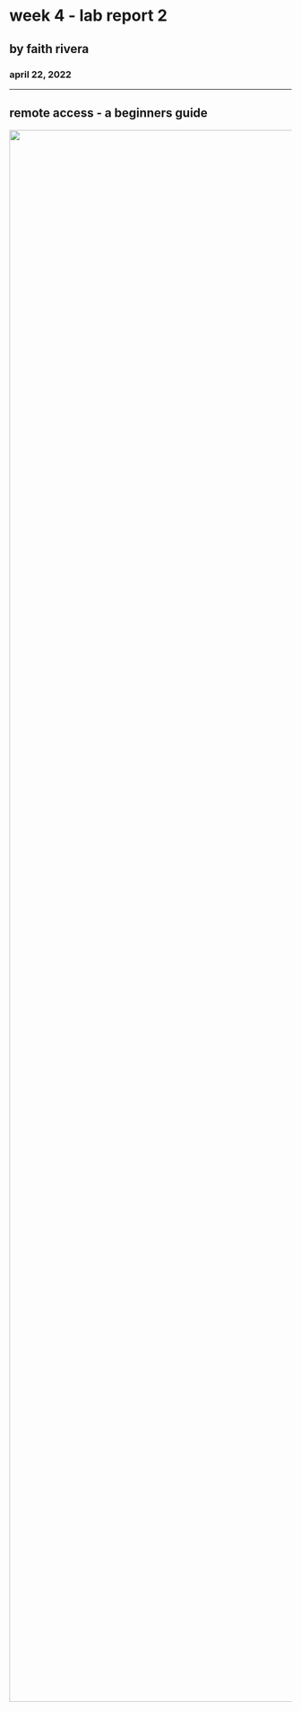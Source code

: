 # week 4 - lab report 2
## by faith rivera
### april 22, 2022

--- 

## remote access - a beginners guide

  
<p align="center">
  <img src="https://media.giphy.com/media/l0HU99Q4OEUCjTl3W/giphy.gif" width="2800">
</p>

